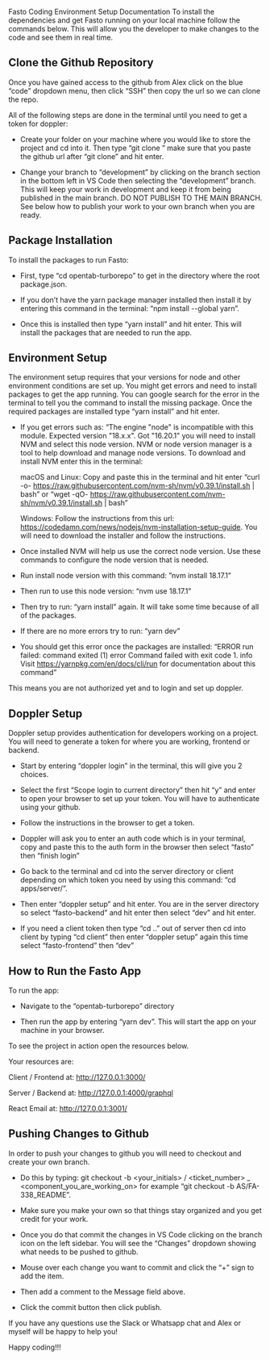 Fasto Coding Environment Setup Documentation
To install the dependencies and get Fasto running on your local machine follow the commands below. This will allow you the developer to make changes to the code and see them in real time.

## Clone the Github Repository
Once you have gained access to the github from Alex click on the blue “code” dropdown menu, then click “SSH” then copy the url so we can clone the repo. 

All of the following steps are done in the terminal until you need to get a token for doppler: 

- Create your folder on your machine where you would like to store the project and cd into it. Then type “git clone <github url>” make sure that you paste the github url after “git clone” and hit enter.

- Change your branch to “development” by clicking on the branch section in the bottom left in VS Code then selecting the “development” branch. This will keep your work in development and keep it from being published in the main branch. DO NOT PUBLISH TO THE MAIN BRANCH. See below how to publish your work to your own branch when you are ready.

## Package Installation
To install the packages to run Fasto: 

- First, type “cd opentab-turborepo” to get in the directory where the root package.json. 

- If you don’t have the yarn package manager installed then install it by entering this command in the terminal: “npm install --global yarn”. 

- Once this is installed then type “yarn install” and hit enter. This will install the packages that are needed to run the app.


## Environment Setup
The environment setup requires that your versions for node and other environment conditions are set up. You might get errors and need to install packages to get the app running. You can google search for the error in the terminal to tell you the command to install the missing package. Once the required packages are installed type “yarn install” and hit enter.

- If you get errors such as: “The engine "node" is incompatible with this module. Expected version "18.x.x". Got "16.20.1" you will need to install NVM and select this node version. NVM or node version manager is a tool to help download and manage node versions. To download and install NVM enter this in the terminal: 

    macOS and Linux:  Copy and paste this in the terminal and hit enter “curl -o- https://raw.githubusercontent.com/nvm-sh/nvm/v0.39.1/install.sh | bash” or “wget -qO- https://raw.githubusercontent.com/nvm-sh/nvm/v0.39.1/install.sh | bash”

    Windows: Follow the instructions from this url: https://codedamn.com/news/nodejs/nvm-installation-setup-guide. You will need to download the installer and follow the instructions.

- Once installed NVM will help us use the correct node version. Use these commands to configure the node version that is needed.

- Run install node version with this command: ”nvm install 18.17.1”

- Then run to use this node version: “nvm use 18.17.1”

- Then try to run: “yarn install” again. It will take some time because of all of the packages.

- If there are no more errors try to run: “yarn dev”

- You should get this error once the packages are installed:  “ERROR  run failed: command  exited (1) error Command failed with exit code 1. info Visit https://yarnpkg.com/en/docs/cli/run for documentation about this command”

This means you are not authorized yet and to login and set up doppler. 

## Doppler Setup
Doppler setup provides authentication for developers working on a project. You will need to generate a token for where you are working, frontend or backend.

- Start by entering “doppler login” in the terminal, this will give you 2 choices. 

- Select the first “Scope login to current directory” then hit “y” and enter to open your browser to set up your token. You will have to authenticate using your github. 

- Follow the instructions in the browser to get a token.

- Doppler will ask you to enter an auth code which is in your terminal, copy and paste this to the auth form in the browser then select “fasto” then “finish login”

- Go back to the terminal and cd into the server directory or client depending on which token you need by using this command: “cd apps/server/”. 

- Then enter “doppler setup” and hit enter. You are in the server directory so select “fasto–backend” and hit enter then select “dev” and hit enter. 

- If you need a client token then type “cd ..” out of server then cd into client by typing “cd client” then enter “doppler setup” again this time select “fasto-frontend” then “dev”

## How to Run the Fasto App
To run the app:  

- Navigate to the “opentab-turborepo” directory 

- Then run the app by entering “yarn dev”. This will start the app on your machine in your browser. 

To see the project in action open the resources below.

Your resources are:

Client / Frontend at: http://127.0.0.1:3000/ 

Server / Backend at: http://127.0.0.1:4000/graphql

React Email at: http://127.0.0.1:3001/

## Pushing Changes to Github
In order to push your changes to github you will need to checkout and create your own branch. 

- Do this by typing: git checkout -b <your_initials> / <ticket_number> _ <component_you_are_working_on> for example “git checkout -b AS/FA-338_README”.

- Make sure you make your own so that things stay organized and you get credit for your work.

- Once you do that commit the changes in VS Code clicking on the branch icon on the left sidebar. You will see the “Changes” dropdown showing what needs to be pushed to github. 

- Mouse over each change you want to commit and click the “+” sign to add the item. 

- Then add a comment to the Message field above. 

- Click the commit button then click publish. 

If you have any questions use the Slack or Whatsapp chat and Alex or myself will be happy to help you!

Happy coding!!!
